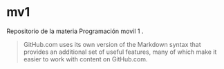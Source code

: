 # mv1
Repositorio de la materia Programación movil 1
.
> GitHub.com uses its own version of the Markdown syntax that provides an additional set of useful features, many of which make it easier to work with content on GitHub.com.